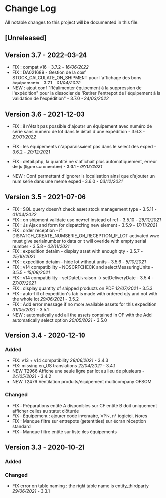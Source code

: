 # Change Log
All notable changes to this project will be documented in this file.

## [Unreleased]

## Version 3.7 - 2022-03-24
- FIX : compat v16 - 3.7.2 - *16/06/2022* 
- FIX : DA021689 - Gestion de la conf STOCK_CALCULATE_ON_SHIPMENT pour l'affichage des bons équipements - 3.7.1 - *01/04/2022* 
- NEW : ajout conf "Réalimenter équipement à la suppression de l'expédition" pour la dissocier de "Retirer l'entrepot de l'équipement à la validation de l'expédition" - 3.7.0 - *24/03/2022*

## Version 3.6 - 2021-12-03
- FIX : il n'était pas possible d'ajouter un équipement avec numéro de série sans numéro de lot dans le détail d'une expédition - 3.6.3 - *27/01/2022*
- FIX : les équipements n'apparaissaient pas dans le select des exped - 3.6.2 - *20/12/2021*
- FIX : detail.php, la quantité ne s'affichait plus automatiquement, erreur de js (ligne commentée) - 3.6.1 - *07/12/2021*

- NEW : Conf permettant d'ignorer la localisation ainsi que d'ajouter un num serie dans une meme exped - 3.6.0 - *03/12/2021*

## Version 3.5 - 2021-07-06

- FIX : SQL query doesn't check asset stock management type  - 3.5.11 - *01/04/2022*
- FIX : on shipment validate use newref instead of ref - 3.5.10 - *26/11/2021*
- FIX : Js Ajax and form for dispatching new element - 3.5.9 - *17/11/2021*
- FIX : order reception - if DISPATCH_CREATE_NUMSERIE_ON_RECEPTION_IF_LOT activated wwe must give serialnumber to data or it will overide with empty serial number - 3.5.8 - *03/11/2021*
- FIX : expedition detaim - display asset with enough qty - 3.5.7 - *25/10/2021*
- FIX : expedition detaim - hide lot without units - 3.5.6 - *5/10/2021*
- FIX : v14 compatibility - NOSCRFCHECK and selectMeasuringUnits - 3.5.5 - *15/09/2021*
- FIX : v14 compatibility - setDateLivraison -> setDeliveryDate - 3.5.4 - *27/07/2021*
- FIX : display quantity of shipped products on PDF *12/07/2021* - 3.5.3
- FIX : auto-fill of expedition's tab is made with ordered qty and not with the whole lot *29/06/2021* - 3.5.2
- FIX : Add error message if no more available assets for this expedition *31/05/2021* - 3.5.1
- NEW : automatically add all the assets contained in OF with the Add automatically select option *20/05/2021* - 3.5.0

## Version 3.4 - 2020-12-10

### Added

- FIX: v13 + v14 compatibility *29/06/2021* - 3.4.3
- FIX: missing en_US translations *22/04/2021* - 3.4.1
- NEW T2966 Affiche une seule ligne par lot au lieu de plusieurs - *24/05/2021* - 3.4.2
- NEW T2476 Ventilation produits/équipement multicompany OFSOM

### Changed

- FIX : Préparations entité A disponibles sur CF entité B doit uniquement afficher celles au statut clôturée
- FIX : Équipement : ajouter code inventaire, VPN, n° logiciel, Notes
- FIX : Manque filtre sur entrepots (getentities) sur écran réception standard
- FIX : Manque filtre entité sur liste des équipements

## Version 3.3 - 2020-10-21

### Added

### Changed

- FIX error on table naming : the right table name is entity_thirdparty *29/06/2021* - 3.3.1
